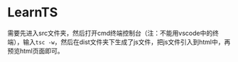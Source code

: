# LearnTS
需要先进入src文件夹，然后打开cmd终端控制台（注：不能用vscode中的终端），输入`tsc -w`，然后在dist文件夹下生成了js文件，把js文件引入到html中，再预览html页面即可。